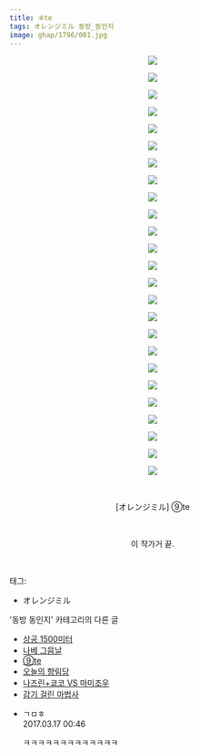 ```yaml
---
title: ⑨te
tags: オレンジミル 동방_동인지
image: ghap/1796/001.jpg
---
```

<div class="article">
<p style="text-align: center; clear: none; float: none;"><img src="{{ site.nasurl }}/ghap/1796/001.jpg"/></p>
<p style="text-align: center; clear: none; float: none;"><img src="{{ site.nasurl }}/ghap/1796/002.jpg"/></p>
<p style="text-align: center; clear: none; float: none;"><img src="{{ site.nasurl }}/ghap/1796/003.jpg"/></p>
<p style="text-align: center; clear: none; float: none;"><img src="{{ site.nasurl }}/ghap/1796/004.jpg"/></p>
<p style="text-align: center; clear: none; float: none;"><img src="{{ site.nasurl }}/ghap/1796/005.jpg"/></p>
<p style="text-align: center; clear: none; float: none;"><img src="{{ site.nasurl }}/ghap/1796/006.jpg"/></p>
<p style="text-align: center; clear: none; float: none;"><img src="{{ site.nasurl }}/ghap/1796/007.jpg"/></p>
<p style="text-align: center; clear: none; float: none;"><img src="{{ site.nasurl }}/ghap/1796/008.jpg"/></p>
<p style="text-align: center; clear: none; float: none;"><img src="{{ site.nasurl }}/ghap/1796/009.jpg"/></p>
<p style="text-align: center; clear: none; float: none;"><img src="{{ site.nasurl }}/ghap/1796/010.jpg"/></p>
<p style="text-align: center; clear: none; float: none;"><img src="{{ site.nasurl }}/ghap/1796/011.jpg"/></p>
<p style="text-align: center; clear: none; float: none;"><img src="{{ site.nasurl }}/ghap/1796/012.jpg"/></p>
<p style="text-align: center; clear: none; float: none;"><img src="{{ site.nasurl }}/ghap/1796/013.jpg"/></p>
<p style="text-align: center; clear: none; float: none;"><img src="{{ site.nasurl }}/ghap/1796/014.jpg"/></p>
<p style="text-align: center; clear: none; float: none;"><img src="{{ site.nasurl }}/ghap/1796/015.jpg"/></p>
<p style="text-align: center; clear: none; float: none;"><img src="{{ site.nasurl }}/ghap/1796/016.jpg"/></p>
<p style="text-align: center; clear: none; float: none;"><img src="{{ site.nasurl }}/ghap/1796/017.jpg"/></p>
<p style="text-align: center; clear: none; float: none;"><img src="{{ site.nasurl }}/ghap/1796/018.jpg"/></p>
<p style="text-align: center; clear: none; float: none;"><img src="{{ site.nasurl }}/ghap/1796/019.jpg"/></p>
<p style="text-align: center; clear: none; float: none;"><img src="{{ site.nasurl }}/ghap/1796/020.jpg"/></p>
<p style="text-align: center; clear: none; float: none;"><img src="{{ site.nasurl }}/ghap/1796/021.jpg"/></p>
<p style="text-align: center; clear: none; float: none;"><img src="{{ site.nasurl }}/ghap/1796/022.jpg"/></p>
<p style="text-align: center; clear: none; float: none;"><img src="{{ site.nasurl }}/ghap/1796/023.jpg"/></p>
<p style="text-align: center; clear: none; float: none;"><img src="{{ site.nasurl }}/ghap/1796/024.jpg"/></p>
<p style="text-align: center; clear: none; float: none;"><img src="{{ site.nasurl }}/ghap/1796/025.jpg"/></p>
<p style="text-align: center; clear: none; float: none;"><br/></p>
<p style="text-align: center; clear: none; float: none;">[オレンジミル] ⑨te</p>
<p style="text-align: center; clear: none; float: none;"><br/></p>
<p style="text-align: center; clear: none; float: none;">이 작가거 끝.</p>
<p><br/></p>
</div><div class="tagTrail">
<p>태그: </p>
<ul>
<li>オレンジミル</li>
</ul>
</div><div class="another">
<p>'동방 동인지' 카테고리의 다른 글</p>
<ul>
<li><a href="/2016-08-23-ghap_1799">상공 1500미터</a></li>
<li><a href="/2016-08-23-ghap_1798">나베 그믐날</a></li>
<li><a href="/2016-08-23-ghap_1796">⑨te</a></li>
<li><a href="/2016-08-23-ghap_1795">오늘의 향림당</a></li>
<li><a href="/2016-08-23-ghap_1793">나즈린+쿄코 VS 마미조우</a></li>
<li><a href="/2016-08-23-ghap_1791">감기 걸린 마법사</a></li>
</ul>
</div><div class="cb_module cb_fluid">
<div class="cb_wrt cb_profile">
<div class="comment">
<ul>
<li class="cb_thumb_off" id="comment14941414">
<div class="cb_comment_area">
<div class="cb_info_area">
<div class="cb_section">
<span class="cb_nick_name">ㄱㅁㅎ</span>
</div>
<div class="cb_section">
<span class="cb_date">2017.03.17 00:46 </span>
</div>
</div>
<div class="cb_dsc_comment">
<p class="cb_dsc">
											ㅋㅋㅋㅋㅋㅋㅋㅋㅋㅋㅋㅋㅋ
										</p>
</div>
</div></li>
</ul>
</div>
</div><!-- commentList close -->
</div>